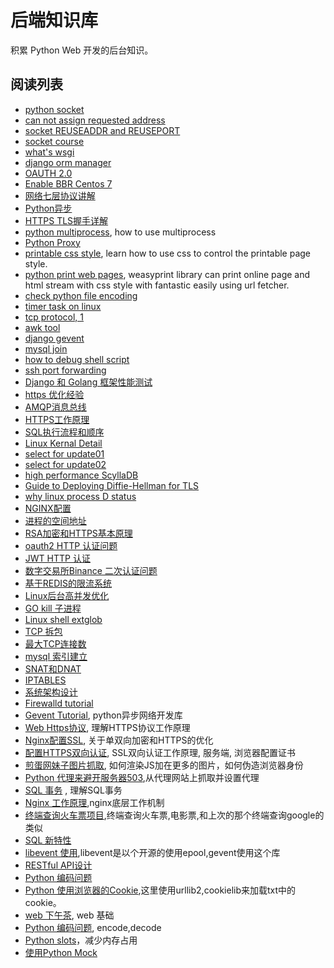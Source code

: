 # 后端知识库

积累 Python Web 开发的后台知识。

## 阅读列表

* [python socket](https://www.ibm.com/developerworks/linux/tutorials/l-pysocks/)
* [can not assign requested address](http://blog.csdn.net/hguisu/article/details/10241519)
* [socket REUSEADDR and REUSEPORT](http://stackoverflow.com/questions/14388706/socket-options-so-reuseaddr-and-so-reuseport-how-do-they-differ-do-they-mean-t)
* [socket course](http://www.freesoft.org/CIE/Course/Section1/index.htm)
* [what's wsgi](https://github.com/lzjun567/note/blob/master/note/python/wsgi.md)
* [django orm manager](https://docs.djangoproject.com/en/1.10/topics/db/managers/)
* [OAUTH 2.0](http://www.ruanyifeng.com/blog/2014/05/oauth_2_0.html)
* [Enable BBR Centos 7](https://www.vultr.com/docs/how-to-deploy-google-bbr-on-centos-7)
* [网络七层协议讲解](https://www.cnblogs.com/Robin-YB/p/6668762.html)
* [Python异步](https://zhuanlan.zhihu.com/p/25228075?winzoom=1)
* [HTTPS TLS握手详解](https://imququ.com/post/optimize-tls-handshake.html)
* [python multiprocess](https://www.usenix.org/system/files/login/articles/login1210_beazley.pdf), how to use multiprocess
* [Python Proxy](https://mynook.info/blog/post/use-network-proxy-in-python-code?from=groupmessage&isappinstalled=0)
* [printable css style](https://www.smashingmagazine.com/2015/01/designing-for-print-with-css/),   learn how to use css to control the printable page style.
* [python print web pages](http://weasyprint.org/),
   weasyprint library can print online page and html stream with css style with fantastic easily using url fetcher.
* [check python file encoding](./static/demo/charsetdet.sh)
* [timer task on linux](http://www.cyberciti.biz/faq/how-do-i-add-jobs-to-cron-under-linux-or-unix-oses/)
* [tcp protocol, 1](http://coolshell.cn/articles/11564.html)
* [awk tool](http://coolshell.cn/articles/9070.html)
* [django gevent](https://github.com/imom0/gevent_django_benchmark)
* [mysql join](http://www.cnblogs.com/jeoleo/archive/2012/04/21/2458897.html)
* [how to debug shell script](https://www.cyberciti.biz/tips/debugging-shell-script.html)
* [ssh port forwarding](http://blog.trackets.com/2014/05/17/ssh-tunnel-local-and-remote-port-forwarding-explained-with-examples.html)
* [Django 和 Golang 框架性能测试](./static/articles/benchmark.md)
* [https 优化经验](http://mp.weixin.qq.com/s/Twe-fjo4JShsphfcWx573Q)
* [AMQP消息总线](http://www.infoq.com/cn/articles/AMQP-RabbitMQ/)
* [HTTPS工作原理](http://www.ruanyifeng.com/blog/2014/02/ssl_tls.html)
* [SQL执行流程和顺序](http://www.jellythink.com/archives/924)
* [Linux Kernal Detail](http://mp.weixin.qq.com/s/Np_h8qpj1aiw2Hx3D57fqw)
* [select for update01](http://ju.outofmemory.cn/entry/178798)
* [select for update02](http://chenzhou123520.iteye.com/blog/1860954)
* [high performance ScyllaDB](http://www.scylladb.com/users/)
* [Guide to Deploying Diffie-Hellman for TLS](https://weakdh.org/sysadmin.html)
* [why linux process D status](https://lwn.net/Articles/288056/)
* [NGINX配置](https://imququ.com/post/my-nginx-conf.html)
* [进程的空间地址](http://blog.csdn.net/tennysonsky/article/details/45092229)
* [RSA加密和HTTPS基本原理](http://www.ruanyifeng.com/blog/2011/08/what_is_a_digital_signature.html)
* [oauth2 HTTP 认证问题](http://www.ruanyifeng.com/blog/2014/05/oauth_2_0.html)
* [JWT HTTP 认证](https://www.jianshu.com/p/576dbf44b2ae)
* [数字交易所Binance 二次认证问题](https://zhuanlan.zhihu.com/p/34411202)
* [基于REDIS的限流系统](https://mp.weixin.qq.com/s?__biz=MzI0MTk0NTY5MA==&mid=2247483711&idx=1&sn=28780c8b26f24ac6314ff5c599bb622c&chksm=e9029c0ade75151c353cd6b720ce438b4342afd8ef3a7d03c61712554c6a000ac3646bbc3124&scene=38#wechat_redirect)
* [Linux后台高并发优化](https://www.jianshu.com/p/e0b52dc702d6)
* [GO kill 子进程](https://www.jianshu.com/p/1f3ec2f00b03)
* [Linux shell extglob](http://mywiki.wooledge.org/glob#extglob)
* [TCP 拆包](http://www.ideawu.net/blog/)
* [最大TCP连接数](http://blog.51cto.com/yaocoder/1312821)
* [mysql 索引建立](https://www.cnblogs.com/nixi8/p/4574709.html)
* [SNAT和DNAT](https://www.cnblogs.com/mangood/p/6024053.html)
* [IPTABLES](https://zhuanlan.zhihu.com/p/26325389)
* [系统架构设计](https://github.com/CocoBir/system-design-primer/blob/master/README-zh-Hans.md)
* [Firewalld tutorial](https://www.linode.com/docs/security/firewalls/introduction-to-firewalld-on-centos/)
* [Gevent Tutorial](http://xlambda.com/gevent-tutorial/), python异步网络开发库
* [Web Https协议](https://cattail.me/tech/2015/11/30/how-https-works.html), 理解HTTPS协议工作原理
* [Nginx配置SSL](http://seanlook.com/2015/05/28/nginx-ssl/), 关于单双向加密和HTTPS的优化
* [配置HTTPS双向认证](http://my.oschina.net/nearzk/blog/485652), SSL双向认证工作原理, 服务端, 浏览器配置证书
* [煎蛋网妹子图片抓取](./static/articles/meizi.md), 如何渲染JS加在更多的图片，如何伪造浏览器身份
* [Python 代理来避开服务器503](http://platinhom.github.io/2016/01/21/proxy-py/),从代理网站上抓取并设置代理
* [SQL 事务](http://mp.weixin.qq.com/s?__biz=MzAxODI5ODMwOA==&mid=2666539350&idx=1&sn=060ba9ce1b55efb7343068f83c23c9bd&scene=0#wechat_redirect) , 理解SQL事务
* [Nginx 工作原理](http://mp.weixin.qq.com/s?__biz=MzAxODI5ODMwOA==&mid=2666539355&idx=1&sn=820961a75ceec72c3700410dcc75f882&scene=0#wechat_redirect),nginx底层工作机制
* [终端查询火车票项目](http://mp.weixin.qq.com/s?__biz=MzAwNDc0MTUxMw==&mid=2649639242&idx=1&sn=e2c588421a1c615bd1b8844c79764fd9&scene=0#wechat_redirect),终端查询火车票,电影票,和上次的那个终端查询google的类似
* [SQL 新特性](http://mp.weixin.qq.com/s?__biz=MjM5NzAzMTY4NQ==&mid=2653928733&idx=1&sn=3988f37f77a32bd19bc7ec94889168cb&scene=0#wechat_redirect)
* [libevent 使用](http://mp.weixin.qq.com/s?__biz=MzAxODI5ODMwOA==&mid=2666539401&idx=1&sn=fef7736b718c28666b7c04a3080e009a&scene=0#wechat_redirect),libevent是以个开源的使用epool,gevent使用这个库
* [RESTful API设计](http://www.ruanyifeng.com/blog/2014/05/restful_api.html)
* [Python 编码问题](http://wklken.me/posts/2013/08/31/python-extra-coding-intro.html)
* [Python 使用浏览器的Cookie](./static/articles/python-cookie.md),这里使用urllib2,cookielib来加载txt中的cookie。
* [web 下午茶](http://www.kancloud.cn/kancloud/tealeaf-http/43837), web 基础
* [Python 编码问题](https://segmentfault.com/a/1190000006037333), encode,decode
* [Python slots](https://eastlakeside.gitbooks.io/interpy-zh/content/slots_magic/)，减少内存占用
* [使用Python Mock](https://evangui.com/2016/02/29/%E7%94%A8-mock-%E4%BE%86%E4%BD%9C-python-unit-test/)
